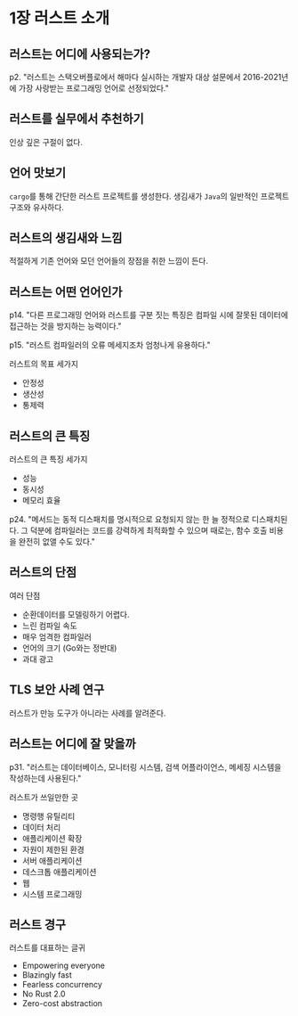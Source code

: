 # 1장 러스트 소개

## 러스트는 어디에 사용되는가?

p2. "러스트는 스택오버플로에서 해마다 실시하는 개발자 대상 설문에서 2016-2021년에 가장 사랑받는 프로그래밍 언어로 선정되었다."

## 러스트를 실무에서 추천하기

인상 깊은 구절이 없다.

## 언어 맛보기

`cargo`를 통해 간단한 러스트 프로젝트를 생성한다. 생김새가 `Java`의 일반적인 프로젝트 구조와 유사하다.

## 러스트의 생김새와 느낌

적절하게 기존 언어와 모던 언어들의 장점을 취한 느낌이 든다.

## 러스트는 어떤 언어인가

p14. "다른 프로그래밍 언어와 러스트를 구분 짓는 특징은 컴파일 시에 잘못된 데이터에 접근하는 것을 방지하는 능력이다."

p15. "러스트 컴파일러의 오류 메세지조차 엄청나게 유용하다."

러스트의 목표 세가지

* 안정성
* 생산성
* 통제력

## 러스트의 큰 특징

러스트의 큰 특징 세가지

* 성능
* 동시성
* 메모리 효율

p24. "메서드는 동적 디스패치를 명시적으로 요청되지 않는 한 늘 정적으로  디스패치된다. 그 덕분에 컴파일러는 코드를 강력하게 최적화할 수 있으며 때로는, 함수 호출 비용을 완전히 없앨 수도 있다."

## 러스트의 단점

여러 단점

* 순환데이터를 모델링하기 어렵다.
* 느린 컴파일 속도
* 매우 엄격한 컴파일러
* 언어의 크기 (Go와는 정반대)
* 과대 광고

## TLS 보안 사례 연구

러스트가 만능 도구가 아니라는 사례를 알려준다.

## 러스트는 어디에 잘 맞을까

p31. "러스트는 데이터베이스, 모니터링 시스템, 검색 어플라이언스, 메세징 시스템을 작성하는데 사용된다."

러스트가 쓰일만한 곳

* 명령행 유틸리티
* 데이터 처리
* 애플리케이션 확장
* 자원이 제한된 환경
* 서버 애플리케이션
* 데스크톱 애플리케이션
* 웹
* 시스템 프로그래밍

## 러스트 경구

러스트를 대표하는 글귀

* Empowering everyone
* Blazingly fast
* Fearless concurrency
* No Rust 2.0
* Zero-cost abstraction

